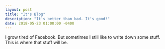 ```yaml
---
layout: post
title: "It's Blog"
description: "It's better than bad. It's good!"
date: 2018-05-23 01:00:00 -0400
---
```


I grow tired of Facebook. But sometimes I still like to write down some stuff.
This is where that stuff will be.

